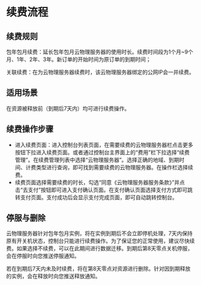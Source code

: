 # 续费流程

## 续费规则
包年包月续费：延长包年包月云物理服务器的使用时长。续费时间段为1个月~9个月、1年、2年、3年。新订单的开始时间为原订单的到期时间；

关联续费：在为云物理服务器续费时，该云物理服务器绑定的公网IP会一并续费。

## 适用场景
在资源被释放前（到期后7天内）均可进行续费操作。

## 续费操作步骤
- 进入续费页面：进入控制台列表页面，在需要续费的云物理服务器栏点击更多按钮下拉进入续费页面。或者通过控制台主界面上的“费用”栏下拉选择“续费管理”。在续费管理列表中选择“云物理服务器”。选择正确的地域、到期时间、计费类型进行查询，即可找到需要续费的云物理服务器。在操作栏选择续费。
- 续费页面选择需要续费的时长，勾选“同意《云物理服务器服务条款》”并点击“去支付”按钮即可进入支付确认页面。在支付确认页面选择支付方式即可跳转支付页面。支付成功后会显示支付完成页面，即可自动跳转控制台。

## 停服与删除
云物理服务器针对包年包月实例，将在实例到期后不会立即停机处理，7天内保持原有开关机状态，控制台只能进行续费操作。为了保证您的正常使用，建议尽快续费。如果选择不续费，可以在此期间进行数据迁移。到期后第8天零点关机停服，会在停服时向您推送停服通知。

若在到期后7天内未及时续费，将在第8天零点对资源进行删除。针对因到期释放的实例，会在释放时向您推送释放通知。
